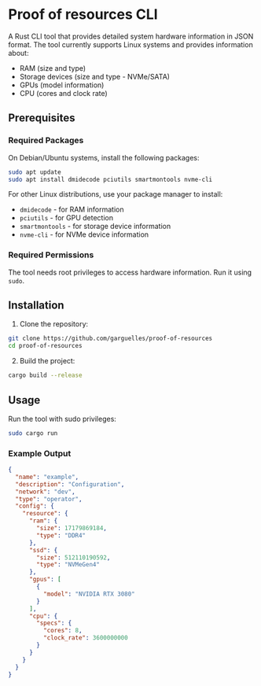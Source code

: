 # Proof of resources CLI

A Rust CLI tool that provides detailed system hardware information in JSON format. The tool currently supports Linux systems and provides information about:

- RAM (size and type)
- Storage devices (size and type - NVMe/SATA)
- GPUs (model information)
- CPU (cores and clock rate)

## Prerequisites

### Required Packages

On Debian/Ubuntu systems, install the following packages:

```bash
sudo apt update
sudo apt install dmidecode pciutils smartmontools nvme-cli
```

For other Linux distributions, use your package manager to install:
- `dmidecode` - for RAM information
- `pciutils` - for GPU detection
- `smartmontools` - for storage device information
- `nvme-cli` - for NVMe device information

### Required Permissions

The tool needs root privileges to access hardware information. Run it using `sudo`.

## Installation

1. Clone the repository:
```bash
git clone https://github.com/garguelles/proof-of-resources
cd proof-of-resources
```

2. Build the project:
```bash
cargo build --release
```

## Usage

Run the tool with sudo privileges:

```bash
sudo cargo run
```

### Example Output

```json
{
  "name": "example",
  "description": "Configuration",
  "network": "dev",
  "type": "operator",
  "config": {
    "resource": {
      "ram": {
        "size": 17179869184,
        "type": "DDR4"
      },
      "ssd": {
        "size": 512110190592,
        "type": "NVMeGen4"
      },
      "gpus": [
        {
          "model": "NVIDIA RTX 3080"
        }
      ],
      "cpu": {
        "specs": {
          "cores": 8,
          "clock_rate": 3600000000
        }
      }
    }
  }
}
```

